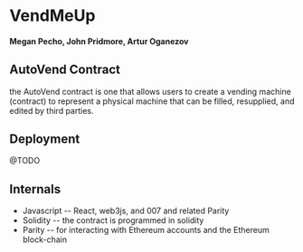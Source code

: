 # VendMeUp
#### Megan Pecho, John Pridmore, Artur Oganezov

## AutoVend Contract
the AutoVend contract is one that allows users to create a vending machine (contract) to represent a physical machine that can be filled, resupplied, and edited by third parties. 

## Deployment

@TODO

## Internals
 * Javascript -- React, web3js, and 007 and related Parity 
 * Solidity   -- the contract is programmed in solidity
 * Parity     -- for interacting with Ethereum accounts and the Ethereum block-chain
